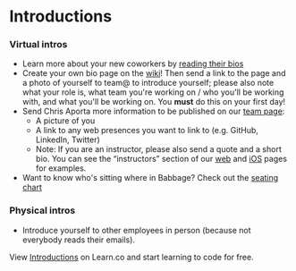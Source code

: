# Introductions

### Virtual intros
- Learn more about your new coworkers by [reading their bios](https://flatiron.atlassian.net/wiki/display/ER/Team)
- Create your own bio page on the [wiki](https://flatiron.atlassian.net/wiki/display/ER/Team)! Then send a link to the page and a photo of yourself to team@ to introduce yourself; please also note what your role is, what team you're working on / who you'll be working with, and what you'll be working on. You **must** do this on your first day!
- Send Chris Aporta more information to be published on our [team page](http://flatironschool.com/team):
  - A picture of you
  - A link to any web presences you want to link to (e.g. GitHub, LinkedIn, Twitter)
  - Note: If you are an instructor, please also send a quote and a short bio. You can see the “instructors” section    of our [web](http://flatironschool.com/web) and [iOS](http://flatironschool.com/ios) pages for examples.
- Want to know who's sitting where in Babbage? Check out the [seating chart](https://docs.google.com/presentation/d/1nDCKyzE-TOgPk-LUxBamsuzjiMPl-cuFIANTboX4TU0/edit#slide=id.p)

### Physical intros
- Introduce yourself to other employees in person (because not everybody reads their emails).

<p data-visibility='hidden'>View <a href='https://learn.co/lessons/staff-onboarding-intros' title='Introductions'>Introductions</a> on Learn.co and start learning to code for free.</p>

